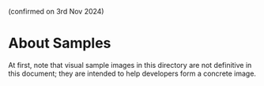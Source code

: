 
(confirmed on 3rd Nov 2024)

# About Samples

At first, note that visual sample images in this directory are not definitive in this document; they are intended to help developers form a concrete image.

